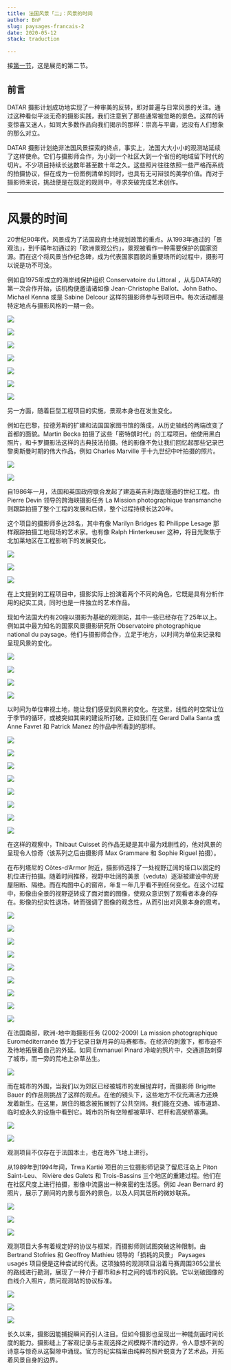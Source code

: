 ```yaml
---
title: 法国风景「二」：风景的时间
author: BnF
slug: paysages-francais-2
date: 2020-05-12
stack: traduction

---
```


接[第一节](../articles/paysages-francais-1)，这是展览的第二节。

## 前言

DATAR 摄影计划成功地实现了一种审美的反转，即对普遍与日常风景的关注。通过这种看似平淡无奇的摄影实践，我们注意到了那些通常被忽略的景色。这样的转变惊喜又迷人，如同大多数作品向我们揭示的那样：崇高与平庸，远没有人们想象的那么对立。

DATAR 摄影计划绝非法国风景探索的终点，事实上，法国大大小小的观测站延续了这样使命。它们与摄影师合作，为小到一个社区大到一个省份的地域留下时代的切片。不少项目持续长达数年甚至数十年之久。这些照片往往依照一些严格而系统的拍摄协议，但在成为一份图例清单的同时，也具有无可辩驳的美学价值。而对于摄影师来说，挑战便是在既定的规则中，寻求突破完成艺术创作。



* * *



# 风景的时间

20世纪90年代，风景成为了法国政府土地规划政策的重点。从1993年通过的「景观法」，到千禧年初通过的「欧洲景观公约」，景观被看作一种需要保护的国家资源。而在这个将风景当作纪念碑，成为代表国家面貌的重要场所的过程中，摄影可以说是功不可没。

例如自1975年成立的海岸线保护组织 Conservatoire du Littoral ，从与DATAR的第一次合作开始，该机构便邀请诸如像 Jean-Christophe Ballot、John Batho、Michael Kenna 或是 Sabine Delcour 这样的摄影师参与到项目中。每次活动都是特定地点与摄影风格的一期一会。



![](https://img9.doubanio.com/view/note/l/public/p72465944.jpg)





![](https://img9.doubanio.com/view/note/l/public/p72465949.jpg)





![](https://img9.doubanio.com/view/note/l/public/p72465996.jpg)





![](https://img9.doubanio.com/view/note/l/public/p72465985.jpg)





![](https://img9.doubanio.com/view/note/l/public/p72465999.jpg)





![](https://img9.doubanio.com/view/note/l/public/p72466004.jpg)





![](https://img9.doubanio.com/view/note/l/public/p72466038.jpg)



另一方面，随着巨型工程项目的实施，景观本身也在发生变化。

例如在巴黎，拉德芳斯的扩建和法国国家图书馆的落成，从历史轴线的两端改变了首都的面貌。Martin Becka 拍摄了这些「密特朗时代」的工程项目。他使用黑白照片，和卡罗摄影法这样的古典技法拍摄。他的影像不免让我们回忆起那些记录巴黎奥斯曼时期的伟大作品，例如 Charles Marville 于十九世纪中叶拍摄的照片。



![](https://img9.doubanio.com/view/note/l/public/p72466081.jpg)





![](https://img9.doubanio.com/view/note/l/public/p72466212.jpg)



自1986年一月，法国和英国政府联合发起了建造英吉利海底隧道的世纪工程。由 Pierre Devin 领导的跨海峡摄影任务 La Mission photographique transmanche则跟踪拍摄了整个工程的发展和后续，整个过程持续长达20年。

这个项目的摄影师多达28名，其中有像 Marilyn Bridges 和 Philippe Lesage 那样跟踪拍摄工地现场的艺术家。也有像 Ralph Hinterkeuser 这种，将目光聚焦于北加莱地区在工程影响下的发展变化。



![](https://img9.doubanio.com/view/note/l/public/p72466167.jpg)





![](https://img9.doubanio.com/view/note/l/public/p72466286.jpg)





![](https://img9.doubanio.com/view/note/l/public/p72466273.jpg)



在上文提到的工程项目中，摄影实际上扮演着两个不同的角色，它既是具有分析作用的纪实工具，同时也是一件独立的艺术作品。

现如今法国大约有20座以摄影为基础的观测站，其中一些已经存在了25年以上。例如其中最为知名的国家风景摄影研究所 Observatoire photographique national du paysage。他们与摄影师合作，立足于地方，以时间为单位来记录和呈现风景的变化。



![](https://img9.doubanio.com/view/note/l/public/p72466310.jpg)





![](https://img9.doubanio.com/view/note/l/public/p72466312.jpg)





![](https://img9.doubanio.com/view/note/l/public/p72466388.jpg)





![](https://img9.doubanio.com/view/note/l/public/p72466387.jpg)



以时间为单位审视土地，能让我们感受到风景的变化。在这里，线性的时空常让位于季节的循环，或被突如其来的建设所打破。正如我们在 Gerard Dalla Santa 或 Anne Favret 和 Patrick Manez 的作品中所看到的那样。



![](https://img9.doubanio.com/view/note/l/public/p72466516.jpg)





![](https://img9.doubanio.com/view/note/l/public/p72466515.jpg)





![](https://img9.doubanio.com/view/note/l/public/p72466638.jpg)





![](https://img9.doubanio.com/view/note/l/public/p72466667.jpg)





![](https://img9.doubanio.com/view/note/l/public/p72466753.jpg)





![](https://img9.doubanio.com/view/note/l/public/p72466756.jpg)





![](https://img9.doubanio.com/view/note/l/public/p72466798.jpg)





![](https://img9.doubanio.com/view/note/l/public/p72466789.jpg)



在这样的观察中，Thibaut Cuisset 的作品无疑是其中最为戏剧性的，他对风景的呈现令人惊奇（该系列之后由摄影师 Max Grammare 和 Sophie Riguel 拍摄）。

在布列塔尼的 Côtes-d’Armor 附近，摄影师选择了一处视野辽阔的垭口以固定的机位进行拍摄。随着时间推移，视野中壮阔的美景（veduta）逐渐被建设中的房屋阻断、隔绝。而在构图中心的窗帘，年复一年几乎看不到任何变化。在这个过程中，影像由全景的视野逆转成了面对面的图像，使观众意识到了观看者本身的存在。影像的纪实性退场，转而强调了图像的观念性，从而引出对风景本身的思考。



![](https://img9.doubanio.com/view/note/l/public/p72466848.jpg)





![](https://img9.doubanio.com/view/note/l/public/p72466835.jpg)





![](https://img9.doubanio.com/view/note/l/public/p72466920.jpg)





![](https://img9.doubanio.com/view/note/l/public/p72466914.jpg)





![](https://img9.doubanio.com/view/note/l/public/p72467000.jpg)





![](https://img9.doubanio.com/view/note/l/public/p72466989.jpg)





![](https://img9.doubanio.com/view/note/l/public/p72467111.jpg)





![](https://img9.doubanio.com/view/note/l/public/p72467136.jpg)





![](https://img9.doubanio.com/view/note/l/public/p72467373.jpg)



在法国南部，欧洲-地中海摄影任务 (2002-2009) La mission photographique Euroméditerranée 致力于记录日新月异的马赛都市。在经济的刺激下，都市迫不及待地拓展着自己的外延。如同 Emmanuel Pinard 冷峻的照片中，交通道路刺穿了城市，而一旁的荒地上杂草丛生。



![](https://img9.doubanio.com/view/note/l/public/p72467589.jpg)



而在城市的外围，当我们以为郊区已经被城市的发展抛弃时，而摄影师 Brigitte Bauer 的作品则挑战了这样的观点。在他的镜头下，这些地方不仅充满活力还焕发着新生。在这里，居住的概念被拓展到了公共空间。我们能在交通、城市道路、临时或永久的设施中看到它。城市的所有空隙都被草坪、栏杆和高架桥塞满。



![](https://img9.doubanio.com/view/note/l/public/p72467337.jpg)





![](https://img9.doubanio.com/view/note/l/public/p72467498.jpg)



观测项目不仅存在于法国本土，也在海外飞地上进行。

从1989年到1994年间，Trwa Kartié 项目的三位摄影师记录了留尼汪岛上 Piton Saint-Leu、 Rivière des Galets 和 Trois-Bassins 三个地区的重建过程。他们在在社区尺度上进行拍摄，影像中流露出一种亲密的生活感。例如 Jean Bernard 的照片，展示了房间的内景与窗外的景色，以及人同其居所的微妙联系。



![](https://img9.doubanio.com/view/note/l/public/p72468201.jpg)





![](https://img9.doubanio.com/view/note/l/public/p72468411.jpg)





![](https://img9.doubanio.com/view/note/l/public/p72468390.jpg)



观测项目大多有着规定好的协议与框架，而摄影师则试图突破这种限制。由 Bertrand Stofries 和 Geoffroy Mathieu 领导的「损耗的风景」 Paysages usagés 项目便是这种尝试的代表。这项独特的观测项目沿着马赛周围365公里长的路线进行勘测，展现了一种介于都市和乡村之间的城市的风貌。它以划破图像的白线介入照片，质问观测站的协议标准。



![](https://img9.doubanio.com/view/note/l/public/p72467886.jpg)





![](https://img9.doubanio.com/view/note/l/public/p72467929.jpg)





![](https://img9.doubanio.com/view/note/l/public/p72468272.jpg)



长久以来，摄影因能捕捉瞬间而引人注目。但如今摄影也呈现出一种能刻画时间长度的能力。摄影缝上了客观记录与主观选择之间模糊不清的边界，令人意想不到的诗意与惊奇从这裂隙中涌现。官方的纪实档案由纯粹的照片蜕变为了艺术品，开拓着风景自身的边界。